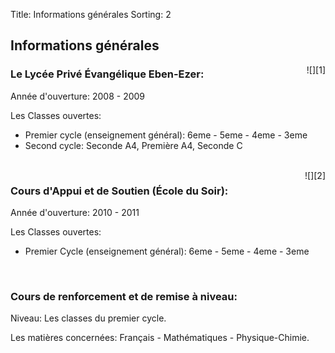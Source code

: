 Title: Informations générales
Sorting: 2

Informations générales
----------------------

<div style="float:right;"  markdown="1">
![][1] 
</div>

### Le Lycée Privé Évangélique Eben-Ezer:

Année d'ouverture: 2008 - 2009

Les Classes ouvertes:

 - Premier cycle (enseignement général): 6eme - 5eme - 4eme - 3eme
 - Second cycle: Seconde A4, Première  A4, Seconde C

<br style="clear:both;">
<div style="float:right;"  markdown="1">
![][2] 
</div>

### Cours d'Appui et de Soutien (École du Soir):

Année d'ouverture: 2010 - 2011

Les Classes ouvertes:

 - Premier Cycle (enseignement général): 6eme - 5eme - 4eme - 3eme

<br style="clear:both;">

### Cours de renforcement et de remise à niveau:

Niveau: Les classes du premier cycle.

Les matières concernées: Français - Mathématiques - Physique-Chimie.

  [1]: /static/data/images/lycee_prive_evangelique-158x300.png
  [2]: /static/data/images/cours_appui_et_soutien-158x300.png
